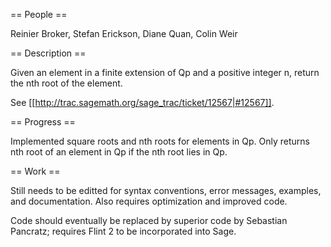 == People ==

Reinier Broker, Stefan Erickson, Diane Quan, Colin Weir

== Description ==

Given an element in a finite extension of Qp and a positive integer n, return the nth root of the element. 

See [[http://trac.sagemath.org/sage_trac/ticket/12567|#12567]].

== Progress ==

Implemented square roots and nth roots for elements in Qp.
Only returns nth root of an element in Qp if the nth root lies in Qp.

== Work ==

Still needs to be editted for syntax conventions, error messages, examples, and documentation. 
Also requires optimization and improved code. 

Code should eventually be replaced by superior code by Sebastian Pancratz; requires Flint 2 to be incorporated into Sage.
